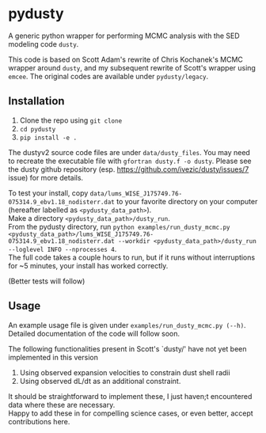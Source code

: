 # pydusty
A generic python wrapper for performing MCMC analysis with the SED modeling code `dusty`.

This code is based on Scott Adam's rewrite of Chris Kochanek's MCMC wrapper around `dusty`, and my subsequent rewrite of Scott's wrapper using `emcee`. The original codes are available under `pydusty/legacy`.

## Installation
1. Clone the repo using `git clone`
2. `cd pydusty`
3. `pip install -e .`

The dustyv2 source code files are under `data/dusty_files`. You may need to recreate the executable file with `gfortran dusty.f -o dusty`. Please see the dusty github repository (esp. https://github.com/ivezic/dusty/issues/7 issue) for more details.

To test your install, copy `data/lums_WISE_J175749.76-075314.9_ebv1.18_nodisterr.dat` to your favorite directory on your computer (hereafter labelled as `<pydusty_data_path>`).<br>
Make a directory `<pydusty_data_path>/dusty_run`. <br>
From the pydusty directory, run `python examples/run_dusty_mcmc.py <pydusty_data_path>/lums_WISE_J175749.76-075314.9_ebv1.18_nodisterr.dat --workdir <pydusty_data_path>/dusty_run --loglevel INFO --nprocesses 4`. <br>
The full code takes a couple hours to run, but if it runs without interruptions for ~5 minutes, your install has worked correctly.

(Better tests will follow)

## Usage
An example usage file is given under `examples/run_dusty_mcmc.py (--h)`. Detailed documentation of the code will follow soon.

The following functionalities present in Scott's `dusty/' have not yet been implemented in this version
1. Using observed expansion velocities to constrain dust shell radii
2. Using observed dL/dt as an additional constraint.

It should be straightforward to implement these, I just haven;t encountered data where these are necessary. <br>
Happy to add these in for compelling science cases, or even better, accept contributions here.
